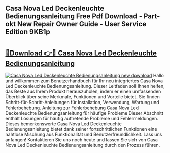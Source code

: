 ## Casa Nova Led Deckenleuchte Bedienungsanleitung Free Pdf Download - Part-okt New Repair Owner Guide - User Service Edition 9KB1p

# <h2><a href="http://df5uj1i.blite.top/?on=Casa+Nova+Led+Deckenleuchte+Bedienungsanleitung">🔗Download 👉🔴 Casa Nova Led Deckenleuchte Bedienungsanleitung</a></h2>

[![Casa Nova Led Deckenleuchte Bedienungsanleitung new download](https://i.imgur.com/lujVjoI.png)](http://df5uj1i.blite.top/?on=Casa+Nova+Led+Deckenleuchte+Bedienungsanleitung)
Hallo und willkommen zum Benutzerhandbuch für Ihr neu integriertes Casa Nova Led Deckenleuchte Bedienungsanleitung. Dieser Leitfaden soll Ihnen helfen, das Beste aus Ihrem Produkt herauszuholen, indem er einen umfassenden Überblick über seine Merkmale, Funktionen und Vorteile bietet. Sie finden Schritt-für-Schritt-Anleitungen für Installation, Verwendung, Wartung und Fehlerbehebung. Anleitung zur Fehlerbehebung Casa Nova Led Deckenleuchte Bedienungsanleitung für häufige Probleme Dieser Abschnitt enthält Lösungen für häufig auftretende Probleme und Fehlermeldungen. Dieses bemerkenswerte Casa Nova Led Deckenleuchte Bedienungsanleitung bietet dank seiner fortschrittlichen Funktionen eine nahtlose Mischung aus Funktionalität und Benutzerfreundlichkeit. Lass uns anfangen! Kontaktieren Sie uns noch heute und lassen Sie sich von Casa Nova Led Deckenleuchte Bedienungsanleitung durch den Prozess führen.
